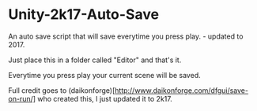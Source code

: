 # Unity-2k17-Auto-Save
An auto save script that will save everytime you press play. - updated to 2017.

Just place this in a folder called "Editor" and that's it.

Everytime you press play your current scene will be saved.

Full credit goes to (daikonforge)[http://www.daikonforge.com/dfgui/save-on-run/] who created this, I just updated it to 2k17.
